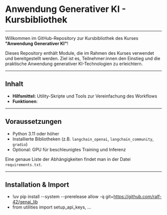 # Anwendung Generativer KI - Kursbibliothek
---

Willkommen im GitHub-Repository zur Kursbibliothek des Kurses **"Anwendung Generativer KI"**!

Dieses Repository enthält Module, die im Rahmen des Kurses verwendet und bereitgestellt werden. Ziel ist es, Teilnehmer:innen den Einstieg und die praktische Anwendung generativer KI-Technologien zu erleichtern.

---

## Inhalt

- **Hilfsmittel:** Utility-Skripte und Tools zur Vereinfachung des Workflows
- **Funktionen**: 

---

## Voraussetzungen

- Python 3.11 oder höher
- Installierte Bibliotheken (z.B. `langchain_openai`, `langchain_community`, `gradio`)
- Optional: GPU für beschleunigtes Training und Inferenz

Eine genaue Liste der Abhängigkeiten findet man in der Datei `requirements.txt`.

---

## Installation & Import

- !uv pip install --system --prerelease allow -q git+https://github.com/ralf-42/genai_lib
- from utilities import setup_api_keys, ...


